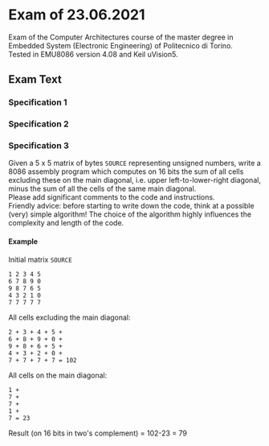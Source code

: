 # Exam of 23.06.2021
Exam of the Computer Architectures course of the master degree in Embedded System (Electronic Engineering) of Politecnico di Torino.<br/>
Tested in EMU8086 version 4.08 and Keil uVision5.<br/>

## Exam Text

### Specification 1

### Specification 2

### Specification 3
Given a 5 x 5 matrix of bytes `SOURCE` representing unsigned numbers, write a 8086 assembly program which computes on 16 bits the sum of all cells excluding these on the main diagonal, i.e. upper left-to-lower-right diagonal, minus the sum of all the cells of the same main diagonal.<br/>
Please add significant comments to the code and instructions.<br/>
Friendly advice: before starting to write down the code, think at a possible (very) simple algorithm! The choice of the algorithm highly influences the complexity and length of the code.

#### Example
Initial matrix `SOURCE`
```
1 2 3 4 5
6 7 8 9 0
9 8 7 6 5
4 3 2 1 0
7 7 7 7 7
```
All cells excluding the main diagonal:
```
2 + 3 + 4 + 5 +
6 + 8 + 9 + 0 +
9 + 8 + 6 + 5 +
4 + 3 + 2 + 0 +
7 + 7 + 7 + 7 = 102
```
All cells on the main diagonal:
```
1 +
7 +
7 +
1 +
7 = 23
```
Result (on 16 bits in two's complement) = 102-23 = 79
